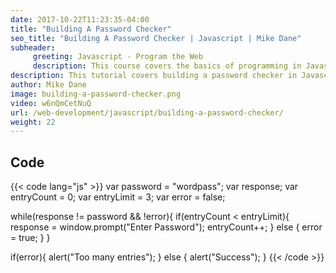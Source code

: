 ```yaml
---
date: 2017-10-22T11:23:35-04:00
title: "Building A Password Checker"
seo_title: "Building A Password Checker | Javascript | Mike Dane"
subheader:
     greeting: Javascript - Program the Web
     description: This course covers the basics of programming in Javascript. Work your way through the videos and we'll teach you everything you need to know to make your website more responsive!
description: This tutorial covers building a password checker in Javascript.
author: Mike Dane
image: building-a-password-checker.png
video: w6nQmCetNuQ
url: /web-development/javascript/building-a-password-checker/
weight: 22
---
```


## Code

{{< code lang="js" >}}
var password = "wordpass";
var response;
var entryCount = 0;
var entryLimit = 3;
var error = false;

while(response != password && !error){
     if(entryCount < entryLimit){
          response = window.prompt("Enter Password");
          entryCount++;
     } else {
          error = true;
     }
}

if(error){
     alert("Too many entries");
} else {
     alert("Success");
}
{{< /code >}}
